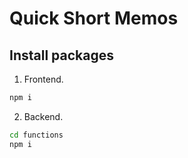 # Quick Short Memos

## Install packages

1. Frontend.

```bash
npm i
```

2. Backend.

```bash
cd functions
npm i
```
